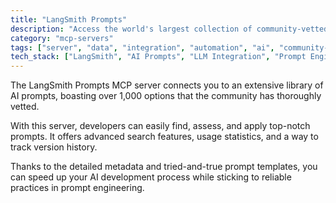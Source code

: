 ```yaml
---
title: "LangSmith Prompts"
description: "Access the world's largest collection of community-vetted AI prompts with advanced search and metadata."
category: "mcp-servers"
tags: ["server", "data", "integration", "automation", "ai", "community-vetted", "metadata", "search capabilities", "usage statistics"]
tech_stack: ["LangSmith", "AI Prompts", "LLM Integration", "Prompt Engineering", "advanced search", "version history tracking"]
---
```


The LangSmith Prompts MCP server connects you to an extensive library of AI prompts, boasting over 1,000 options that the community has thoroughly vetted.

With this server, developers can easily find, assess, and apply top-notch prompts. It offers advanced search features, usage statistics, and a way to track version history.

Thanks to the detailed metadata and tried-and-true prompt templates, you can speed up your AI development process while sticking to reliable practices in prompt engineering.